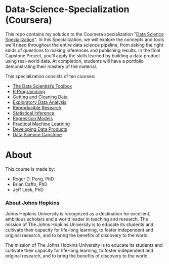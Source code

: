 # Data-Science-Specialization (Coursera)

This repo contains my solution to the Coursera specialization "[Data Science Specialization](https://www.coursera.org/specializations/jhu-data-science)". In this Specialization, we will explore the concepts and tools we'll need throughout the entire data science pipeline, from asking the right kinds of questions to making inferences and publishing results. In the final Capstone Project, you’ll apply the skills learned by building a data product using real-world data. At completion, students will have a portfolio demonstrating their mastery of the material.

This specialization consists of ten courses:

- [The Data Scientist’s Toolbox](https://www.coursera.org/learn/data-scientists-tools)
- [R Programming](https://www.coursera.org/learn/r-programming)
- [Getting and Cleaning Data](https://www.coursera.org/learn/data-cleaning)
- [Exploratory Data Analysis](https://www.coursera.org/learn/exploratory-data-analysis)
- [Reproducible Research](https://www.coursera.org/learn/reproducible-research)
- [Statistical Inference](https://www.coursera.org/learn/statistical-inference)
- [Regression Models](https://www.coursera.org/learn/regression-models)
- [Practical Machine Learning](https://www.coursera.org/learn/practical-machine-learning)
- [Developing Data Products](https://www.coursera.org/learn/data-products)
- [Data Science Capstone](https://www.coursera.org/learn/data-science-project)



# About

This course is made by:

- Roger D. Peng, PhD
- Brian Caffo, PhD
- Jeff Leek, PhD



### About Johns Hopkins

Johns Hopkins University is recognized as a destination for excellent, ambitious scholars and a world leader in teaching and research. The mission of The Johns Hopkins University is to educate its students and cultivate their capacity for life-long learning, to foster independent and original research, and to bring the benefits of discovery to the world.

The mission of The Johns Hopkins University is to educate its students and cultivate their capacity for life-long learning, to foster independent and original research, and to bring the benefits of discovery to the world.